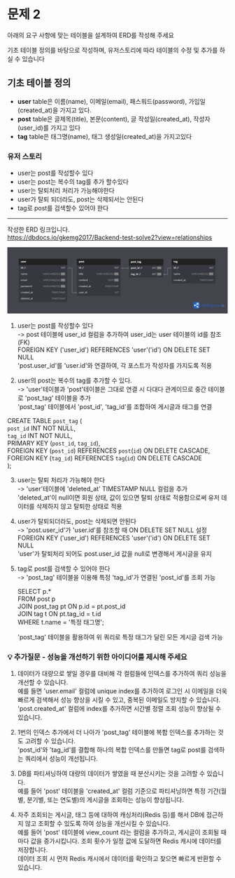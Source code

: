 # 문제 2

아래의 요구 사항에 맞는 테이블을 설계하여 ERD를 작성해 주세요

기초 테이블 정의를 바탕으로 작성하며,
유저스토리에 따라 테이블의 수정 및 추가를 하실 수 있습니다

## 기초 테이블 정의

- **user** table은 이름(name), 이메일(email), 패스워드(password), 가입일(created_at)을 가지고 있다.
- **post** table은 글제목(title), 본문(content), 글 작성일(created_at), 작성자(user_id)를 가지고 있다
- **tag** table은 태그명(name), 태그 생성일(created_at)을 가지고있다

### 유저 스토리

- user는 post를 작성할수 있다
- user는 post는 복수의 tag를 추가 할수있다
- user는 탈퇴처리 처리가 가능해야한다
- user가 탈퇴 되더라도, post는 삭제되서는 안된다
- tag로 post를 검색할수 있어야 한다

---

작성한 ERD 링크입니다.  
https://dbdocs.io/gkemg2017/Backend-test-solve2?view=relationships  

![ERD Diagram](./assets/diagrams/Solve2-ERD-diagram.png)

1. user는 post를 작성할수 있다  
->  post 테이블에 user_id 컬럼을 추가하여 user_id는 user 테이블의 id를 참조 (FK)  
    FOREIGN KEY ('user_id') REFERENCES 'user'('id') ON DELETE SET NULL  
    'post.user_id'를 'user.id'와 연결하여, 각 포스트가 작성자를 가지도록 적용  
  
2. user의 post는 복수의 tag를 추가할 수 있다.  
->  'user'테이블과 'post'테이블은 그대로 연결 시 다대다 관계이므로 중간 테이블로 'post_tag' 테이블을 추가  
    'post_tag' 테이블에서 'post_id', 'tag_id'를 조합하여 게시글과 태그를 연결  

CREATE TABLE `post_tag` (  
    `post_id` INT NOT NULL,  
    `tag_id` INT NOT NULL,  
    PRIMARY KEY (`post_id`, `tag_id`),  
    FOREIGN KEY (`post_id`) REFERENCES `post`(`id`) ON DELETE CASCADE,  
    FOREIGN KEY (`tag_id`) REFERENCES `tag`(`id`) ON DELETE CASCADE  
);  
  
3. user는 탈퇴 처리가 가능해야 한다  
->  'user'테이블에 'deleted_at' TIMESTAMP NULL 컬럼을 추가  
    'deleted_at'이 null이면 회원 상태, 값이 있으면 탈퇴 상태로 적용함으로써 유저 데이터를 삭제하지 않고 탈퇴한 상태로 적용  
  
4. user가 탈퇴되더라도, post는 삭제되면 안된다  
->  'post.user_id'가 'user.id'를 참조할 때 ON DELETE SET NULL 설정  
    FOREIGN KEY ('user_id') REFERENCES 'user'('id') ON DELETE SET NULL  
    'user'가 탈퇴처리 되어도 post.user_id 값을 null로 변경해서 게시글을 유지  
  
5. tag로 post를 검색할 수 있어야 한다  
->  'post_tag' 테이블을 이용해 특정 'tag_id'가 연결된 'post_id'를 조회 가능  
      
    SELECT p.*  
    FROM post p  
    JOIN post_tag pt ON p.id = pt.post_id  
    JOIN tag t ON pt.tag_id = t.id  
    WHERE t.name = '특정 태그명';  
  
    'post_tag' 테이블을 활용하여 위 쿼리로 특정 태그가 달린 모든 게시글 검색 가능  
  
  

### 💡 추가질문 - 성능을 개선하기 위한 아이디어를 제시해 주세요
  
1. 데이터가 대량으로 쌓일 경우를 대비해 각 컬럼들에 인덱스를 추가하여 쿼리 성능을 개선할 수 있습니다.  
예를 들면 'user.email' 컬럼에 unique index를 추가하여 로그인 시 이메일을 더욱 빠르게 검색해서 성능 향상을 시킬 수 있고, 중복된 이메일도 방지할 수 있습니다.  
'post.created_at' 컬럼에 index를 추가하면 시간별 정렬 조회 성능이 향상될 수 있습니다.  
  
2. 1번의 인덱스 추가에서 더 나아가 'post_tag' 테이블에 복합 인덱스를 추가하는 것도 고려할 수 있습니다.  
'post_id'와 'tag_id'를 결합해 하나의 복합 인덱스를 만들면 tag로 post를 검색하는 쿼리에서 성능이 개선됩니다.   
  
3. DB를 파티셔닝하여 대량의 데이터가 쌓였을 때 분산시키는 것을 고려할 수 있습니다.  
예를 들어 'post' 테이블을 'created_at' 컬럼 기준으로 파티셔닝하면 특정 기간(월별, 분기별, 또는 연도별)의 게시글을 조회하는 성능이 향상됩니다.  
  
4. 자주 조회되는 게시글, 태그 등에 대하여 캐싱처리(Redis 등)를 해서 DB에 접근하지 않고 조회할 수 있도록 하여 성능을 개선시킬 수 있습니다.  
예를 들어 'post' 테이블에 view_count 라는 컬럼을 추가하고, 게시글이 조회될 때마다 값을 증가시킵니다. 조회 횟수가 일정 값에 도달하면 Redis 캐시에 데이터를 저장합니다.  
데이터 조회 시 먼저 Redis 캐시에서 데이터를 확인하고 찾으면 빠르게 반환할 수 있습니다.  